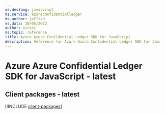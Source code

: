 ```yaml
---
ms.devlang: javascript
ms.service: azureconfidentialledger
ms.author: jeffish
ms.data: 10/06/2022
author: xirzec
ms.topic: reference
title: Azure Azure Confidential Ledger SDK for JavaScript
description: Reference for Azure Azure Confidential Ledger SDK for JavaScript
---
```

# Azure Azure Confidential Ledger SDK for JavaScript - latest

## Client packages - latest
[!INCLUDE [client-packages](azure-confidential-ledger-client-index.md)]